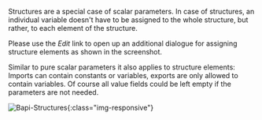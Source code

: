 Structures are a special case of scalar parameters. In case of structures, an individual variable doesn't have to be assigned to the whole structure, but rather, to each element of the structure.

Please use the *Edit* link to open up an additional dialogue for assigning structure elements as shown in the screenshot.

Similar to pure scalar parameters it also applies to structure elements: Imports can contain constants or variables, exports are only allowed to contain variables. Of course all value fields could be left empty if the parameters are not needed.

![Bapi-Structures](/img/content/extractors.bapi/BAPI-Structures.png){:class="img-responsive"}